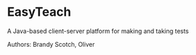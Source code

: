 EasyTeach
=========

A Java-based client-server platform for making and taking tests

Authors:
Brandy Scotch, Oliver


